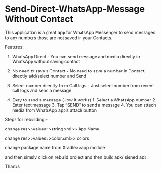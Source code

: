 # Send-Direct-WhatsApp-Message Without Contact

This application is a great app for WhatsApp Messenger to send messages to any numbers those are not saved in your Contacts.

Features:

1) WhatsApp Direct - You can send message and media directly in WhatsApp without saving contact

2) No need to save a Contact - No need to save a number in Contact, directly add/select number and Send

3) Select number direclty from Call logs - Just select number from recent call logs and send a message

4) Easy to send a message (How it works) 1. Select a WhatsApp number 2. Enter text message 3. Tap “SEND” to send a message 4. You can attach media from WhatsApp app’s attach button.

Steps for rebuilding:-

change  res>>values>>string.xml>> App Name

change res>>values>>color.cml>> colors


change package name from Gradle>>app module

and then simply click on rebuild project and then build apk/ signed apk.


Thanks

